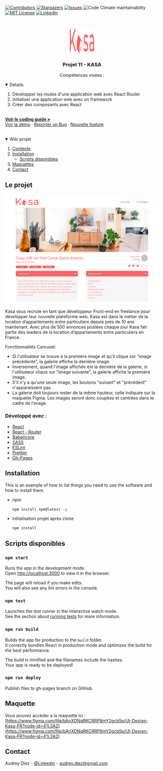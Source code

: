 
[![Contributors][contributors-shield]][contributors-url]
[![Stargazers][stars-shield]][stars-url]
[![Issues][issues-shield]][issues-url]
<img alt="Code Climate maintainability" src="https://img.shields.io/codeclimate/maintainability/audreydiez/AudreyDiez_11_08072021?style=for-the-badge">
[![MIT License][license-shield]][license-url]
[![LinkedIn][linkedin-shield]][linkedin-url]


<!-- PROJECT LOGO -->
<br />
<p align="center">
  <a href="https://github.com/audreydiez/AudreyDiez_11_08072021">  
    <img src="images/logo.png" alt="Logo" width="80" height="80">
  </a>

  <h3 align="center">Projet 11 - KASA</h3>  
</p>

<p align="center">
     Compétences visées :
     <details open="open">
       <ol>
         <li>Développer les routes d'une application web avec React Router</li>      
         <li>Initialiser une application web avec un framework</li>  
         <li>Créer des composants avec React</li>  
       </ol>
     </details>
    <br />
    <a href="https://s3-eu-west-1.amazonaws.com/course.oc-static.com/projects/Front-End+V2/P9+React+1/Coding+guidelines+Kasa.pdf"><strong>Voir le coding guide »</strong></a>
    <br />
    <a href="https://audreydiez.github.io/AudreyDiez_11_08072021/">Voir la démo</a>
    ·
    <a href="https://github.com/audreydiez/AudreyDiez_11_08072021/issues">Reporter un Bug</a>
    ·
    <a href="https://github.com/audreydiez/AudreyDiez_11_08072021/issues">Nouvelle feature</a>
     <br />
      <br />
  </p>



<details open="open">
  <summary>Wiki projet</summary>
  <ol>
    <li>
      <a href="#about-the-project">Contexte</a>     
    </li>
    <li>
      <a href="#getting-started">Installation</a>    
      <ul>
        <li><a href="#prerequisites">Scripts disponibles</a></li>
      </ul>  
    </li>
    <li><a href="#usage">Maquettes</a></li> 
    <li><a href="#contact">Contact</a></li>
  </ol>
</details>



<!-- ABOUT THE PROJECT -->
## Le projet

[![Product Name Screen Shot][product-screenshot]](https://example.com)

Kasa vous recrute en tant que développeur Front-end en freelance pour développer leur nouvelle plateforme web. Kasa est dans le métier de la location d’appartements entre particuliers depuis près de 10 ans maintenant. Avec plus de 500 annonces postées chaque jour Kasa fait partie des leaders de la location d’appartements entre particuliers en France.

Fonctionnalités Carousel:
* Si l'utilisateur se trouve à la première image et qu'il clique sur "image précédente", la galerie affiche la dernière image. 
* Inversement, quand l'image affichée est la dernière de la galerie, si l'utilisateur clique sur "image suivante", la galerie affiche la première image. 
* S'il n'y a qu'une seule image, les boutons "suivant" et "précédent" n'apparaissent pas.
* La galerie doit toujours rester de la même hauteur, celle indiquée sur la maquette Figma. Les images seront donc coupées et centrées dans le cadre de l’image.

### Développé avec :

* [React](https://fr.reactjs.org/)
* [React - Router](https://reactrouter.com/)
* [Babel/core](https://babeljs.io/)
* [SASS](https://sass-lang.com/)
* [ESLint](https://eslint.org/)
* [Prettier](https://prettier.io/)
* [Gh-Pages](https://www.npmjs.com/package/gh-pages/)



<!-- GETTING STARTED -->
## Installation

This is an example of how to list things you need to use the software and how to install them.
* npm
  ```sh
  npm install npm@latest -g
  ```
 * initialisation projet après clone
    ```sh
    npm install
    ```
  
<!-- Available scripts -->
## Scripts disponibles

### `npm start`

Runs the app in the development mode.\
Open [http://localhost:3000](http://localhost:3000) to view it in the browser.

The page will reload if you make edits.\
You will also see any lint errors in the console.

### `npm test`

Launches the test runner in the interactive watch mode.\
See the section about [running tests](https://facebook.github.io/create-react-app/docs/running-tests) for more information.

### `npm run build`

Builds the app for production to the `build` folder.\
It correctly bundles React in production mode and optimizes the build for the best performance.

The build is minified and the filenames include the hashes.\
Your app is ready to be deployed!

### `npm run deploy`

Publish files to gh-pages branch on GitHub.


<!-- MAQUETTE -->
## Maquette

Vous pouvez accèder à la maquette ici : [https://www.figma.com/file/bAnXDNqRKCRRP8mY2gcb5p/UI-Design-Kasa-FR?node-id=4%3A2](https://www.figma.com/file/bAnXDNqRKCRRP8mY2gcb5p/UI-Design-Kasa-FR?node-id=4%3A2)



<!-- CONTACT -->
## Contact

Audrey Diez - [@Linkedin](https://www.linkedin.com/in/audrey-diez-5862345b/) - audrey.diez@gmail.com





<!-- MARKDOWN LINKS & IMAGES -->
<!-- https://www.markdownguide.org/basic-syntax/#reference-style-links -->
[contributors-shield]: https://img.shields.io/github/contributors/audreydiez/AudreyDiez_11_08072021?style=for-the-badge
[contributors-url]: https://github.com/audreydiez/AudreyDiez_11_08072021/graphs/contributors

[stars-shield]: https://img.shields.io/github/stars/audreydiez/AudreyDiez_11_08072021.svg?style=for-the-badge
[stars-url]: https://github.com/audreydiez/AudreyDiez_11_08072021/stargazers
[issues-shield]: https://img.shields.io/github/issues/audreydiez/AudreyDiez_11_08072021.svg?style=for-the-badge
[issues-url]: https://github.com/audreydiez/AudreyDiez_11_08072021/issues

[license-shield]: https://img.shields.io/github/license/audreydiez/AudreyDiez_11_08072021.svg?style=for-the-badge
[license-url]: https://github.com/audreydiez/AudreyDiez_11_08072021/blob/master/LICENSE.txt
[linkedin-shield]: https://img.shields.io/badge/-LinkedIn-black.svg?style=for-the-badge&logo=linkedin&colorB=555
[linkedin-url]: https://linkedin.com/in/audrey-diez-5862345b
[product-screenshot]: images/screenshot.png
[logo]: images/logo.png

